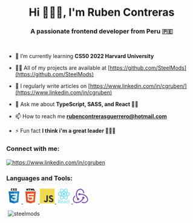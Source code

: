<h1 align="center">Hi 👨🏻‍💻, I'm Ruben Contreras</h1>
<h3 align="center">A passionate frontend developer from Peru 🇵🇪</h3>

[<img href="https://uploadnow.io/files/g7P9z88](https://i.postimg.cc/4N1DghsB/Github-banner.gif">](https://i.postimg.cc/4N1DghsB/Github-banner.gif)

- 🌱 I’m currently learning **CS50 2022 Harvard University**

- 👨‍💻 All of my projects are available at [https://github.com/SteelMods](https://github.com/SteelMods)

- 📝 I regularly write articles on [https://www.linkedin.com/in/cgruben/](https://www.linkedin.com/in/cgruben)

- 💬 Ask me about **TypeScript, SASS, and React 🐱‍🚀**

- 📫 How to reach me **rubencontrerasguerrero@hotmail.com**

- ⚡ Fun fact **I think i'm a great leader 🐱‍💻📢**

<h3 align="left">Connect with me:</h3>
<p align="left">
<a href="https://linkedin.com/in/https://www.linkedin.com/in/rub%c3%a9n-contreras-guerrero-70b6441a9/" target="blank"><img align="center" src="https://raw.githubusercontent.com/rahuldkjain/github-profile-readme-generator/master/src/images/icons/Social/linked-in-alt.svg" alt="https://www.linkedin.com/in/cgruben" height="30" width="40" /></a>
</p>

<h3 align="left">Languages and Tools:</h3>
<p align="left"> <a href="https://www.w3schools.com/css/" target="_blank" rel="noreferrer"> <img src="https://raw.githubusercontent.com/devicons/devicon/master/icons/css3/css3-original-wordmark.svg" alt="css3" width="40" height="40"/> </a> <a href="https://www.w3.org/html/" target="_blank" rel="noreferrer"> <img src="https://raw.githubusercontent.com/devicons/devicon/master/icons/html5/html5-original-wordmark.svg" alt="html5" width="40" height="40"/> </a> <a href="https://developer.mozilla.org/en-US/docs/Web/JavaScript" target="_blank" rel="noreferrer"> <img src="https://raw.githubusercontent.com/devicons/devicon/master/icons/javascript/javascript-original.svg" alt="javascript" width="40" height="40"/> </a> <a href="https://reactjs.org/" target="_blank" rel="noreferrer"> <img src="https://raw.githubusercontent.com/devicons/devicon/master/icons/react/react-original-wordmark.svg" alt="react" width="40" height="40"/> </a> <a href="https://redux.js.org" target="_blank" rel="noreferrer"> <img src="https://raw.githubusercontent.com/devicons/devicon/master/icons/redux/redux-original.svg" alt="redux" width="40" height="40"/> </a> </p>

<p>&nbsp;<img align="center" src="https://github-readme-stats.vercel.app/api?username=steelmods&show_icons=true&locale=en" alt="steelmods" /></p>
